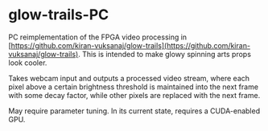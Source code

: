 # glow-trails-PC
PC reimplementation of the FPGA video processing in [https://github.com/kiran-vuksanaj/glow-trails](https://github.com/kiran-vuksanaj/glow-trails). This is intended to make glowy spinning arts props look cooler.

Takes webcam input and outputs a processed video stream, where each pixel above a certain brightness threshold is maintained into the next frame with some decay factor, while other pixels are replaced with the next frame.

May require parameter tuning. In its current state, requires a CUDA-enabled GPU.
